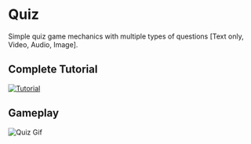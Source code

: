 # Quiz
Simple quiz game mechanics with multiple types of questions [Text only, Video, Audio, Image].

## Complete Tutorial
[![Tutorial](http://img.youtube.com/vi/zmL9Cy7iRHY/0.jpg)](http://www.youtube.com/watch?v=zmL9Cy7iRHY)

## Gameplay
![Quiz Gif](http://i.giphy.com/U713Cao3ucgeyB8SzO.gif)
